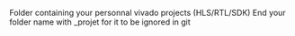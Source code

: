 Folder containing your personnal vivado projects (HLS/RTL/SDK)
End your folder name with _projet for it to be ignored in git
